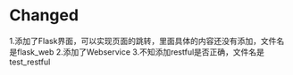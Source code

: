# Changed

1.添加了Flask界面，可以实现页面的跳转，里面具体的内容还没有添加，文件名是flask_web
2.添加了Webservice
3.不知添加restful是否正确，文件名是test_restful

